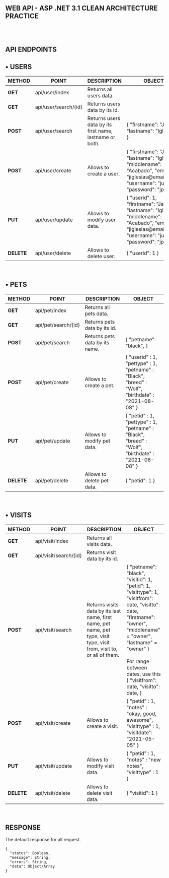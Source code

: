 ## WEB API - ASP .NET 3.1 CLEAN ARCHITECTURE PRACTICE
</br></br>
## API ENDPOINTS
  ## • USERS
  <Table>
    <thead>
        <tr>
          <th>METHOD</th>
          <th>POINT</th>
          <th>DESCRIPTION</th>
          <th>OBJECT</th>
        </tr>
    </thead>
    <tbody>
        <tr>
          <td><strong>GET</strong></td>
          <td>api/user/index</td>
          <td>Returns all users data.</td>
          <td>
           </td>
        </tr>
        <tr>
          <td><strong>GET</strong></td>
          <td>api/user/search/{id}</td>
          <td>Returns users data by its id.</td>
          <td>
           </td>
        </tr>
        <tr>
          <td><strong>POST</strong></td>
          <td>api/user/search</td>
          <td>Returns users data by its first name, lastname or both.</td>
          <td>
             {
                 "firstname": "Jayar",
                 "lastname": "Iglesias"
              }
           </td>
        </tr>
        <tr>
          <td><strong>POST</strong></td>
          <td>api/user/create</td>
          <td>Allows to create a user.</td>
          <td>
             {
                "firstname": "Jayar",
                "lastname": "Iglesias",
                "middlename": "Acabado",
                "email": "jiglesias@email.com",
                "username": "juser",
                "password": "jpass",
              }
           </td>
        </tr>
        <tr>
          <td><strong>PUT</strong></td>
          <td>api/user/update</td>
          <td>Allows to modify user data.</td>
          <td>
             {
                "userid": 1,
                "firstname": "Jayar",
                "lastname": "Iglesias",
                "middlename": "Acabado",
                "email": "jiglesias@email.com",
                "username": "juser",
                "password": "jpass",
              }
           </td>
        </tr>
        <tr>
          <td><strong>DELETE</strong></td>
          <td>api/user/delete</td>
          <td>Allows to delete user.</td>
          <td>
             {
                "userid": 1
              }
           </td>
        </tr>
    </tbody>
  </Table></br>
  
  ## • PETS
  <Table>
    <thead>
        <tr>
          <th>METHOD</th>
          <th>POINT</th>
          <th>DESCRIPTION</th>
          <th>OBJECT</th>
        </tr>
    </thead>
    <tbody>
        <tr>
          <td><strong>GET</strong></td>
          <td>api/pet/index</td>
          <td>Returns all pets data.</td>
          <td>
           </td>
        </tr>
        <tr>
          <td><strong>GET</strong></td>
          <td>api/pet/search/{id}</td>
          <td>Returns pets data by its id.</td>
          <td>
           </td>
        </tr>
        <tr>
          <td><strong>POST</strong></td>
          <td>api/pet/search</td>
          <td>Returns pets data by its name.</td>
          <td>
             {
                 "petname": "black",
              }
           </td>
        </tr>
        <tr>
          <td><strong>POST</strong></td>
          <td>api/pet/create</td>
          <td>Allows to create a pet.</td>
          <td>
              { 
                  "userid" : 1,
                  "pettype" : 1,
                  "petname" : "Black",
                  "breed" : "Wolf",
                  "birthdate" : "2021-08-08"
              }
           </td>
        </tr>
        <tr>
          <td><strong>PUT</strong></td>
          <td>api/pet/update</td>
          <td>Allows to modify pet data.</td>
          <td>
              { 
                  "petid" : 1,
                  "pettype" : 1,
                  "petname" : "Black",
                  "breed" : "Wolf",
                  "birthdate" : "2021-08-08"
              }
           </td>
        </tr>
        <tr>
          <td><strong>DELETE</strong></td>
          <td>api/pet/delete</td>
          <td>Allows to delete pet data.</td>
          <td>
             {
                "petid": 1
              }
           </td>
        </tr>
    </tbody>
  </Table></br>
  
  ## • VISITS
  <Table>
    <thead>
        <tr>
          <th>METHOD</th>
          <th>POINT</th>
          <th>DESCRIPTION</th>
          <th>OBJECT</th>
        </tr>
    </thead>
    <tbody>
        <tr>
          <td><strong>GET</strong></td>
          <td>api/visit/index</td>
          <td>Returns all visits data.</td>
          <td>
           </td>
        </tr>
        <tr>
          <td><strong>GET</strong></td>
          <td>api/visit/search/{id}</td>
          <td>Returns visit data by its id.</td>
          <td>
           </td>
        </tr>
        <tr>
          <td><strong>POST</strong></td>
          <td>api/visit/search</td>
          <td>Returns visits data by its last name, first name, pet name, pet type, visit type, visit from, visit to, or all of them.
          <td>
             {
                 "petname": "black",
                 "visitid": 1,
                 "petid": 1,
                 "visittype": 1,
                 "visitfrom": date,
                 "visitto": date,
                 "firstname": "owner",
                 "middlename" = "owner",
                 "lastname" = "owner"
              }
              </br></br>
              For range between dates, use this
              </br>
              {
                 "visitfrom": date,
                 "visitto": date,
              }
           </td>
        </tr>
        <tr>
          <td><strong>POST</strong></td>
          <td>api/visit/create</td>
          <td>Allows to create a visit.</td>
          <td>
              {
                  "petid" : 1,
                  "notes" : "okay, good, awesome",
                  "visittype" : 1,
                  "visitdate": "2021-05-05"
              }
           </td>
        </tr>
        <tr>
          <td><strong>PUT</strong></td>
          <td>api/visit/update</td>
          <td>Allows to modify visit data.</td>
          <td>
                {
                    "petid" : 1,
                    "notes" : "new notes",
                    "visittype" : 1
                }
           </td>
        </tr>
        <tr>
          <td><strong>DELETE</strong></td>
          <td>api/visit/delete</td>
          <td>Allows to delete visit data.</td>
          <td>
             {
                "visitid": 1
              }
           </td>
        </tr>
    </tbody>
  </Table></br>
  
## RESPONSE
The default response for all request.
```
{
  "status": Boolean,
  "message": String,
  "errors": String,
  "data": Object/Array
}
```
